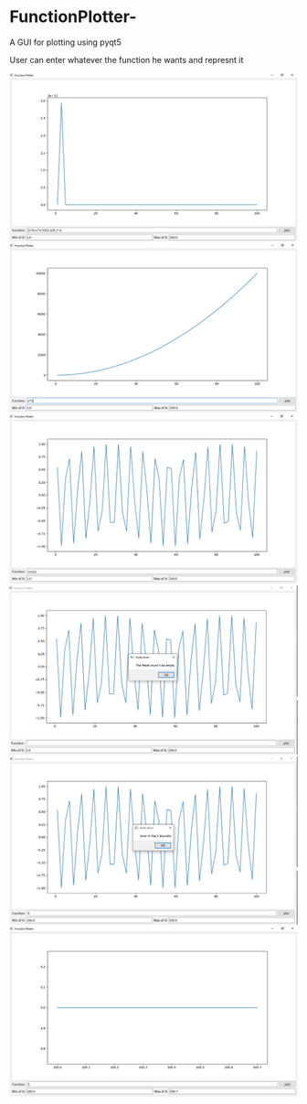 # FunctionPlotter-
A GUI for plotting using pyqt5

User can enter whatever the function he wants and represnt it



![alt text](https://github.com/Alaafathhyy/FunctionPlotter/blob/main/screens/6.PNG?raw=true)
![alt text](https://github.com/Alaafathhyy/FunctionPlotter/blob/main/screens/1.PNG?raw=true)
![alt text](https://github.com/Alaafathhyy/FunctionPlotter/blob/main/screens/2.PNG?raw=true)
![alt text](https://github.com/Alaafathhyy/FunctionPlotter/blob/main/screens/3.PNG?raw=true)
![alt text](https://github.com/Alaafathhyy/FunctionPlotter/blob/main/screens/4.PNG?raw=true)
![alt text](https://github.com/Alaafathhyy/FunctionPlotter/blob/main/screens/5.PNG?raw=true)



